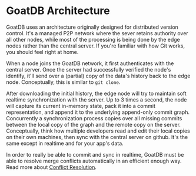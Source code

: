 # GoatDB Architecture

GoatDB uses an architecture originally designed for distributed version control. It's a managed P2P network where the sever retains authority over all other nodes, while most of the processing is being done by the edge nodes rather than the central server. If you're familiar with how Git works, you should feel right at home.

When a node joins the GoatDB network, it first authenticates with the central server. Once the server had successfully verified the node's identify, it'll send over a (partial) copy of the data's history back to the edge node. Conceptually, this is similar to `git clone`.

After downloading the initial history, the edge node will try to maintain soft realtime synchronization with the server. Up to 3 times a second, the node will capture its current in-memory state, pack it into a commit representation, and append it to the underlying append-only commit graph. Concurrently a synchronization process copies over all missing commits between the local copy of the graph and the remote copy on the server. Conceptually, think how multiple developers read and edit their local copies on their own machines, then sync with the central server on github. It's the same except in realtime and for your app's data.

In order to really be able to commit and sync in realtime, GoatDB must be able to resolve merge conflicts automatically in an efficient enough way. Read more about [Conflict Resolution](https://github.com/ofriw/goatdb/blob/main/docs/conflict-resolution.md).
